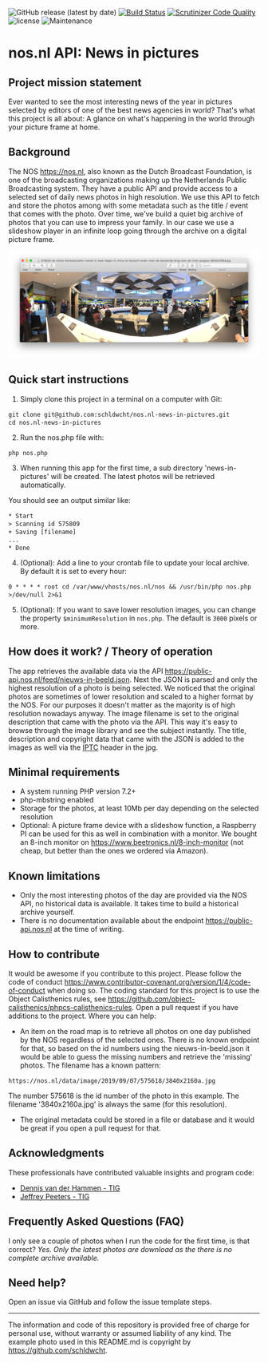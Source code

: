 ![GitHub release (latest by date)](https://img.shields.io/github/v/release/schldwcht/nos.nl-news-in-pictures)
[![Build Status](https://scrutinizer-ci.com/g/schldwcht/nos.nl-news-in-pictures/badges/build.png?b=master)](https://scrutinizer-ci.com/g/schldwcht/nos.nl-news-in-pictures/build-status/master)
[![Scrutinizer Code Quality](https://scrutinizer-ci.com/g/schldwcht/nos.nl-news-in-pictures/badges/quality-score.png?b=master)](https://scrutinizer-ci.com/g/schldwcht/nos.nl-news-in-pictures/?branch=master)
![license](https://img.shields.io/github/license/schldwcht/nos.nl-news-in-pictures)
![Maintenance](https://img.shields.io/badge/Maintained%3F-yes-green.svg)

# nos.nl API: News in pictures

## Project mission statement
Ever wanted to see the most interesting news of the year in pictures selected by editors of one of the best news agencies in world?
That's what this project is all about: A glance on what's happening in the world through your picture frame at home.

## Background
The NOS https://nos.nl, also known as the Dutch Broadcast Foundation, is one of the broadcasting organizations making up the Netherlands Public Broadcasting system. They have a public API and provide access to a selected set of daily news photos in high resolution. We use this API to fetch and store the photos among with some metadata such as the title / event that comes with the photo. Over time, we've build a quiet big archive of photos that you can use to impress your family. In our case we use a slideshow player in an infinite loop going through the archive on a digital picture frame.

![NOS 4 september](/originals/example1.jpg)

## Quick start instructions
1. Simply clone this project in a terminal on a computer with Git:
```
git clone git@github.com:schldwcht/nos.nl-news-in-pictures.git
cd nos.nl-news-in-pictures
```
2. Run the nos.php file with:
```
php nos.php
```
3. When running this app for the first time, a sub directory 'news-in-pictures' will be created. The latest photos will be retrieved automatically.

You should see an output similar like:
```
* Start
> Scanning id 575809
+ Saving [filename]
...
* Done
```

4. (Optional): Add a line to your crontab file to update your local archive. By default it is set to every hour:
```
0 * * * * root cd /var/www/vhosts/nos.nl/nos && /usr/bin/php nos.php >/dev/null 2>&1
```
5. (Optional): If you want to save lower resolution images, you can change the property ``` $minimumResolution ``` in ``` nos.php ```. The default is ``` 3000 ``` pixels or more. 

## How does it work? / Theory of operation
The app retrieves the available data via the API https://public-api.nos.nl/feed/nieuws-in-beeld.json.
Next the JSON is parsed and only the highest resolution of a photo is being selected. We noticed that the original photos are sometimes of lower resolution and scaled to a higher format by the NOS. For our purposes it doesn't matter as the majority is of high resolution nowadays anyway.
The image filename is set to the original description that came with the photo via the API. This way it's easy to browse through the image library and see the subject instantly. The title, description and copyright data that came with the JSON is added to the images as well via the [IPTC](https://iptc.org) header in the jpg.

## Minimal requirements
* A system running PHP version 7.2+
* php-mbstring enabled
* Storage for the photos, at least 10Mb per day depending on the selected resolution
* Optional: A picture frame device with a slideshow function, a Raspberry PI can be used for this as well in combination with a monitor. We bought an 8-inch monitor on https://www.beetronics.nl/8-inch-monitor (not cheap, but better than the ones we ordered via Amazon).

## Known limitations
* Only the most interesting photos of the day are provided via the NOS API, no historical data is available. It takes time to build a historical archive yourself.
* There is no documentation available about the endpoint https://public-api.nos.nl at the time of writing.

## How to contribute
It would be awesome if you contribute to this project. Please follow the code of conduct https://www.contributor-covenant.org/version/1/4/code-of-conduct when doing so.
The coding standard for this project is to use the Object Calisthenics rules, see https://github.com/object-calisthenics/phpcs-calisthenics-rules. Open a pull request if you have additions to the project.
Where you can help:
* An item on the road map is to retrieve all photos on one day published by the NOS regardless of the selected ones. There is no known endpoint for that, so based on the id numbers using the nieuws-in-beeld.json it would be able to guess the missing numbers and retrieve the 'missing' photos. The filename has a known pattern:
```
https://nos.nl/data/image/2019/09/07/575618/3840x2160a.jpg
```
The number 575618 is the id number of the photo in this example. The filename '3840x2160a.jpg' is always the same (for this resolution).
* The original metadata could be stored in a file or database and it would be great if you open a pull request for that.

## Acknowledgments
These professionals have contributed valuable insights and program code:
- [Dennis van der Hammen - TIG](https://github.com/tig-dennisvanderhammen)
- [Jeffrey Peeters - TIG](https://github.com/tig-jeffreypeeters)

## Frequently Asked Questions (FAQ)
I only see a couple of photos when I run the code for the first time, is that correct?
_Yes. Only the latest photos are download as the there is no complete archive available._

## Need help?
Open an issue via GitHub and follow the issue template steps.

___
The information and code of this repository is provided free of charge for personal use, without warranty or assumed liability of any kind. The example photo used in this README.md is copyright by https://github.com/schldwcht.
